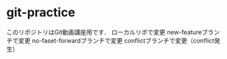 # git-practice
このリポジトリはGit動画講座用です．
ローカルリポで変更 
new-featureブランチで変更
no-faset-forwardブランチで変更
conflictブランチで変更（conflict発生）